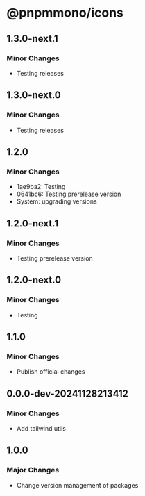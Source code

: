 # @pnpmmono/icons

## 1.3.0-next.1

### Minor Changes

- Testing releases

## 1.3.0-next.0

### Minor Changes

- Testing releases

## 1.2.0

### Minor Changes

- 1ae9ba2: Testing
- 0641bc6: Testing prerelease version
- System: upgrading versions

## 1.2.0-next.1

### Minor Changes

- Testing prerelease version

## 1.2.0-next.0

### Minor Changes

- Testing

## 1.1.0

### Minor Changes

- Publish official changes

## 0.0.0-dev-20241128213412

### Minor Changes

- Add tailwind utils

## 1.0.0

### Major Changes

- Change version management of packages
